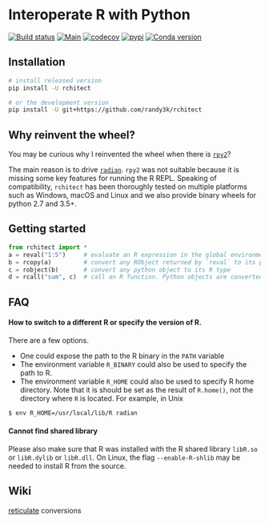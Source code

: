 # Interoperate R with Python

[![Build status](https://ci.appveyor.com/api/projects/status/4o9m8q61m755xc2a/branch/master?svg=true)](https://ci.appveyor.com/project/randy3k/rchitect/branch/master)
[![Main](https://github.com/randy3k/rchitect/actions/workflows/main.yml/badge.svg)](https://github.com/randy3k/rchitect/actions/workflows/main.yml)
[![codecov](https://codecov.io/gh/randy3k/rchitect/branch/master/graph/badge.svg)](https://codecov.io/gh/randy3k/rchitect)
[![pypi](https://img.shields.io/pypi/v/rchitect.svg)](https://pypi.org/project/rchitect/)
[![Conda version](https://img.shields.io/conda/vn/conda-forge/rchitect.svg)](https://anaconda.org/conda-forge/rchitect)


## Installation

```sh
# install released version
pip install -U rchitect

# or the development version
pip install -U git+https://github.com/randy3k/rchitect
```

## Why reinvent the wheel?

You may be curious why I reinvented the wheel when there is [`rpy2`](https://github.com/rpy2/rpy2)?

The main reason is to drive [`radian`](https://github.com/randy3k/radian).
`rpy2` was not suitable because it is missing some key features for running
the R REPL. Speaking of compatibility, `rchitect` has been thoroughly tested on
multiple platforms such as Windows, macOS and Linux and we also provide binary
wheels for python 2.7 and 3.5+.

## Getting started

```py
from rchitect import *
a = reval("1:5")     # evaluate an R expression in the global environment
b = rcopy(a)         # convert any RObject returned by `reval` to its python type
c = robject(b)       # convert any python object to its R type
d = rcall("sum", c)  # call an R function. Python objects are converted to RObjects implicitly.
```

## FAQ

#### How to switch to a different R or specify the version of R.

There are a few options.

- One could expose the path to the R binary in the `PATH` variable
- The environment variable `R_BINARY` could also be used to specify the path to R.
- The environment variable `R_HOME` could also be used to specify R home directory. Note that it is should be set as the result of `R.home()`, not the directory where `R` is located. For example, in Unix
```sh
$ env R_HOME=/usr/local/lib/R radian
```

#### Cannot find shared library

Please also make sure that R was installed with the R shared library `libR.so` or `libR.dylib` or `libR.dll`. On Linux, the flag `--enable-R-shlib` may be needed to install R from the source.


## Wiki

[reticulate](https://github.com/randy3k/rchitect/wiki/Conversions-between-reticulate-and-rchitect-objects-are-seamless) conversions
